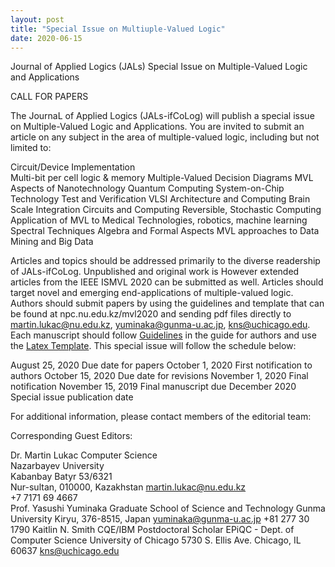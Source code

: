 ```yaml
---
layout: post
title: "Special Issue on Multiuple-Valued Logic"
date: 2020-06-15
---
```


Journal of Applied Logics  (JALs)
Special Issue on Multiple-Valued Logic and Applications

CALL FOR PAPERS

The JournaL of Applied Logics (JALs-ifCoLog) will publish a special issue on Multiple-Valued Logic and Applications. You are invited to submit an article on any subject in the area of multiple-valued logic, including but not limited to:

Circuit/Device Implementation    
Multi-bit per cell logic & memory
Multiple-Valued Decision Diagrams
MVL Aspects of Nanotechnology
Quantum Computing
System-on-Chip Technology
Test and Verification
VLSI Architecture and Computing
Brain Scale Integration Circuits and Computing
Reversible, Stochastic Computing
Application of MVL to Medical Technologies, robotics, machine learning
Spectral Techniques
Algebra and Formal Aspects
MVL approaches to Data Mining and Big Data

Articles and topics should be addressed primarily to the diverse readership of JALs-ifCoLog. Unpublished and original work is However extended articles from the IEEE ISMVL 2020 can be submitted as well. Articles should target novel and emerging end-applications of multiple-valued logic. Authors should submit papers by using the guidelines and template that can be found at npc.nu.edu.kz/mvl2020 and sending pdf files directly to martin.lukac@nu.edu.kz, yuminaka@gunma-u.ac.jp, kns@uchicago.edu. Each manuscript should follow [Guidelines](/docs/GuideForAuthors.pdf) in the guide for authors and use the [Latex Template](/docs/myifcolog.cls). This special issue will follow the schedule below:


August 25, 2020
Due date for papers 
October 1, 2020
First notification to authors
October 15, 2020
Due date for revisions
November 1, 2020
Final notification
November 15, 2019
Final manuscript due
December 2020    
Special issue publication date 


For additional information, please contact members of the editorial team:

Corresponding Guest Editors:

Dr. Martin Lukac        Computer Science        
Nazarbayev University    
Kabanbay Batyr 53/6321    
Nur-sultan, 010000, Kazakhstan
martin.lukac@nu.edu.kz    
+7 7171 69 4667    
Prof. Yasushi Yuminaka
Graduate School of Science and
Technology
Gunma University
Kiryu, 376-8515, Japan
yuminaka@gunma-u.ac.jp
+81 277 30 1790
Kaitlin N. Smith 
CQE/IBM Postdoctoral Scholar 
EPiQC - Dept. of Computer Science
University of Chicago
5730 S. Ellis Ave.
Chicago, IL 60637
kns@uchicago.edu




